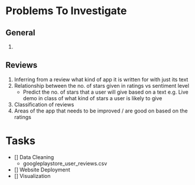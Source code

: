 # Problems To Investigate

## General

1. 

## Reviews
1. Inferring from a review what kind of app it is written for with just its text
2. Relationship between the no. of stars given in ratings vs sentiment level
   -  Predict the no. of stars that a user will give based on a text e.g. Live demo in class of what kind of stars a user is likely to give
3.  Classification of reviews
4.  Areas of the app that needs to be improved / are good on based on the ratings


# Tasks
- [] Data Cleaning
  - googleplaystore_user_reviews.csv
- [] Website Deployment
- [] Visualization